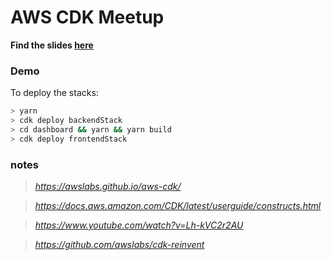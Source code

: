 # AWS CDK Meetup

**Find the slides [here](https://docs.google.com/presentation/d/1FQL_YCh7BI1DBnHGY5wrp5PuvVZxvffvzKfxxzGYosg/edit?usp=sharing)**

### Demo

To deploy the stacks:

```bash
> yarn
> cdk deploy backendStack
> cd dashboard && yarn && yarn build
> cdk deploy frontendStack
```

### notes

> _https://awslabs.github.io/aws-cdk/_

> _https://docs.aws.amazon.com/CDK/latest/userguide/constructs.html_

> _https://www.youtube.com/watch?v=Lh-kVC2r2AU_

> _https://github.com/awslabs/cdk-reinvent_
